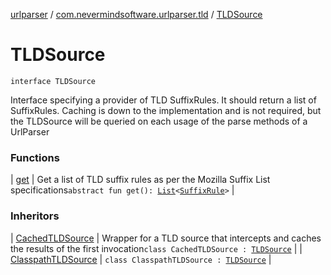 [urlparser](../../index.md) / [com.nevermindsoftware.urlparser.tld](../index.md) / [TLDSource](./index.md)

# TLDSource

`interface TLDSource`

Interface specifying a provider of TLD SuffixRules. It should return a list of SuffixRules. Caching is down to the
implementation and is not required, but the TLDSource will be queried on each usage of the parse methods of a UrlParser

### Functions

| [get](get.md) | Get a list of TLD suffix rules as per the Mozilla Suffix List specifications`abstract fun get(): `[`List`](https://kotlinlang.org/api/latest/jvm/stdlib/kotlin.collections/-list/index.html)`<`[`SuffixRule`](../../com.nevermindsoftware.urlparser/-suffix-rule/index.md)`>` |

### Inheritors

| [CachedTLDSource](../-cached-t-l-d-source/index.md) | Wrapper for a TLD source that intercepts and caches the results of the first invocation`class CachedTLDSource : `[`TLDSource`](./index.md) |
| [ClasspathTLDSource](../-classpath-t-l-d-source/index.md) | `class ClasspathTLDSource : `[`TLDSource`](./index.md) |

